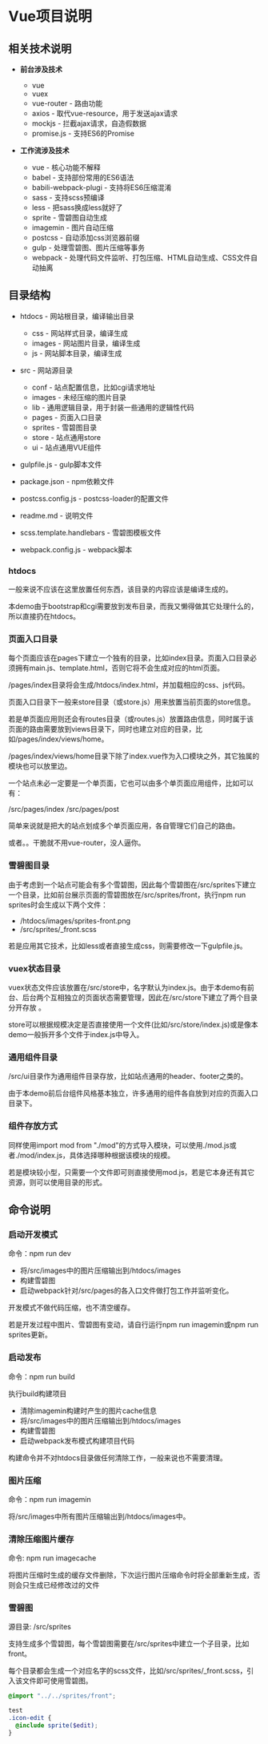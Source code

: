 # Vue项目说明

## 相关技术说明

* **前台涉及技术**
    
    * vue
    * vuex
    * vue-router - 路由功能
    * axios - 取代vue-resource，用于发送ajax请求
    * mockjs - 拦截ajax请求，自造假数据
    * promise.js - 支持ES6的Promise
    
* **工作流涉及技术**

    * vue - 核心功能不解释
    * babel - 支持部份常用的ES6语法
    * babili-webpack-plugi - 支持将ES6压缩混淆
    * sass - 支持scss预编译
    * less - 把sass换成less就好了
    * sprite - 雪碧图自动生成
    * imagemin - 图片自动压缩
    * postcss - 自动添加css浏览器前缀
    * gulp - 处理雪碧图、图片压缩等事务
    * webpack - 处理代码文件监听、打包压缩、HTML自动生成、CSS文件自动抽离

## 目录结构

* htdocs - 网站根目录，编译输出目录

    * css - 网站样式目录，编译生成
    * images - 网站图片目录，编译生成
    * js - 网站脚本目录，编译生成
    
* src - 网站源目录

    * conf - 站点配置信息，比如cgi请求地址 
    * images - 未经压缩的图片目录
    * lib - 通用逻辑目录，用于封装一些通用的逻辑性代码
    * pages - 页面入口目录
    * sprites - 雪碧图目录
    * store - 站点通用store
    * ui - 站点通用VUE组件
    
* gulpfile.js - gulp脚本文件
* package.json - npm依赖文件
* postcss.config.js - postcss-loader的配置文件
* readme.md - 说明文件
* scss.template.handlebars - 雪碧图模板文件
* webpack.config.js - webpack脚本

### htdocs

一般来说不应该在这里放置任何东西，该目录的内容应该是编译生成的。

本demo由于bootstrap和cgi需要放到发布目录，而我又懒得做其它处理什么的，所以直接扔在htdocs。

### 页面入口目录

每个页面应该在pages下建立一个独有的目录，比如index目录。页面入口目录必须拥有main.js、template.html，否则它将不会生成对应的html页面。

/pages/index目录将会生成/htdocs/index.html，并加载相应的css、js代码。

页面入口目录下一般来store目录（或store.js）用来放置当前页面的store信息。

若是单页面应用则还会有routes目录（或routes.js）放置路由信息，同时属于该页面的路由需要放到views目录下，同时也建立对应的目录，比如/pages/index/views/home。

/pages/index/views/home目录下除了index.vue作为入口模块之外，其它独属的模块也可以放里边。

一个站点未必一定要是一个单页面，它也可以由多个单页面应用组件，比如可以有：

/src/pages/index
/src/pages/post

简单来说就是把大的站点划成多个单页面应用，各自管理它们自己的路由。

或者。。干脆就不用vue-router，没人逼你。

### 雪碧图目录

由于考虑到一个站点可能会有多个雪碧图，因此每个雪碧图在/src/sprites下建立一个目录，比如前台展示页面的雪碧图放在/src/sprites/front，执行npm run sprites时会生成以下两个文件：

* /htdocs/images/sprites-front.png
* /src/sprites/_front.scss

若是应用其它技术，比如less或者直接生成css，则需要修改一下gulpfile.js。

### vuex状态目录

vuex状态文件应该放置在/src/store中，名字默认为index.js。由于本demo有前台、后台两个互相独立的页面状态需要管理，因此在/src/store下建立了两个目录分开存放 。

store可以根据规模决定是否直接使用一个文件(比如/src/store/index.js)或是像本demo一般拆开多个文件于index.js中导入。

### 通用组件目录

/src/ui目录作为通用组件目录存放，比如站点通用的header、footer之类的。

由于本demo前后台组件风格基本独立，许多通用的组件各自放到对应的页面入口目录下。

### 组件存放方式

同样使用import mod from "./mod"的方式导入模块，可以使用./mod.js或者./mod/index.js，具体选择哪种根据该模块的规模。

若是模块较小型，只需要一个文件即可则直接使用mod.js，若是它本身还有其它资源，则可以使用目录的形式。

## 命令说明

### 启动开发模式

命令：npm run dev

* 将/src/images中的图片压缩输出到/htdocs/images
* 构建雪碧图
* 启动webpack针对/src/pages的各入口文件做打包工作并监听变化。

开发模式不做代码压缩，也不清空缓存。

若是开发过程中图片、雪碧图有变动，请自行运行npm run imagemin或npm run sprites更新。

### 启动发布

命令：npm run build

执行build构建项目

* 清除imagemin构建时产生的图片cache信息
* 将/src/images中的图片压缩输出到/htdocs/images
* 构建雪碧图
* 启动webpack发布模式构建项目代码

构建命令并不对htdocs目录做任何清除工作，一般来说也不需要清理。

### 图片压缩

命令：npm run imagemin

将/src/images中所有图片压缩输出到/htdocs/images中。

### 清除压缩图片缓存

命令: npm run imagecache

将图片压缩时生成的缓存文件删除，下次运行图片压缩命令时将全部重新生成，否则会只生成已经修改过的文件

### 雪碧图

源目录: /src/sprites

支持生成多个雪碧图，每个雪碧图需要在/src/sprites中建立一个子目录，比如front。

每个目录都会生成一个对应名字的scss文件，比如/src/sprites/_front.scss，引入该文件即可使用雪碧图。

```scss
@import "../../sprites/front";

test
.icon-edit {
  @include sprite($edit);
}

```


